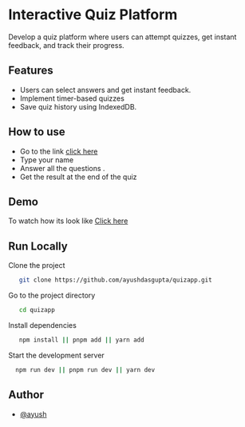 
# Interactive Quiz Platform 

Develop a quiz platform where users can attempt quizzes, get instant feedback, and track their progress.


## Features

- Users can select answers and get instant feedback.
- Implement timer-based quizzes
- Save quiz history using IndexedDB. 
## How to use

- Go to the link [click here](https://www.github.com/ayushdasgupta)
- Type your name 
- Answer all the questions .
- Get the result at the end of the quiz 




## Demo

To watch how its look like [Click here](https://www.github.com/ayushdasgupta)


## Run Locally

Clone the project

```bash
   git clone https://github.com/ayushdasgupta/quizapp.git
```

Go to the project directory

```bash
   cd quizapp
```

Install dependencies

```bash
   npm install || pnpm add || yarn add
```

Start the development server

```bash
  npm run dev || pnpm run dev || yarn dev
```


## Author

- [@ayush](https://www.github.com/ayushdasgupta)

